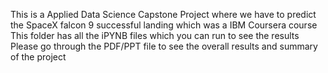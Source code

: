 This is a Applied Data Science Capstone Project where we have to predict the SpaceX falcon 9 successful landing which was a IBM Coursera course 
This folder has all the iPYNB files which you can run to see the results
Please go through the PDF/PPT file to see the overall results and summary of the project
